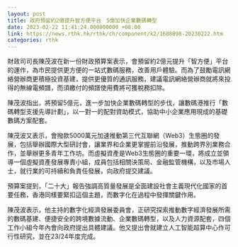```yaml
---
layout: post
title: 政府預留約2億提升智方便平台　5億加快企業數碼轉型
date: 2023-02-22 11:41:24.000000000 +08:00
link: https://news.rthk.hk/rthk/ch/component/k2/1688898-20230222.htm
categories: rthk
---
```


財政司司長陳茂波在新一份財政預算案表示，會預留約2億元提升「智方便」平台的運作，為市民提供更方便的一站式數碼服務，改善用戶體驗。而為了鼓勵電訊網絡營辦商更積極投資基建，提供更優質的通訊服務，建議電訊網絡營辦商就將來投得的無線電頻譜，而須繳付的頻譜使用費將可獲稅務扣除。

陳茂波指出，將預留5億元，進一步加快企業數碼轉型的步伐，讓數碼港推行「數碼轉型支援先導計劃」，以一對一的配對資助模式，協助中小企業應用現成的基礎數碼方案配套。

陳茂波又表示，會撥款5000萬元加速推動第三代互聯網（Web3）生態圈的發展，包括舉辦國際大型研討會，讓業界和企業更掌握前沿發展，推動跨界別業務合作，並舉辦更多青年工作坊。而虛擬資產是Web3生態圈的重要一環，將成立並領導一個虛擬資產發展專責小組，成員包括相關決策局、金融監管機構，以及市場人士，就行業的可持續和負責任發展，向政府提交建議。

預算案提到，「二十大」報告強調高質量發展是全面建設社會主義現代化國家的首要任務，香港同樣要緊扣這個主題，而數字化在過程中發揮關鍵作用。

陳茂波表示，他主持的數字化經濟發展委員會，正研究探索推動數字經濟發展所需的數碼基建、便捷安全的跨境數據流動、企業數碼轉型，以及人力資源配套，四個工作小組今年內會向政府提出具體建議。他又提出會就建立人工智能超算中心作可行性研究，並在23/24年度完成。
